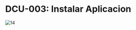 # DCU-003: Instalar Aplicacion
![14](https://github.com/Clarivident3/Proyecto-001/assets/145577399/8771ce5c-1e83-4bea-ba64-62b62af0acf2)
